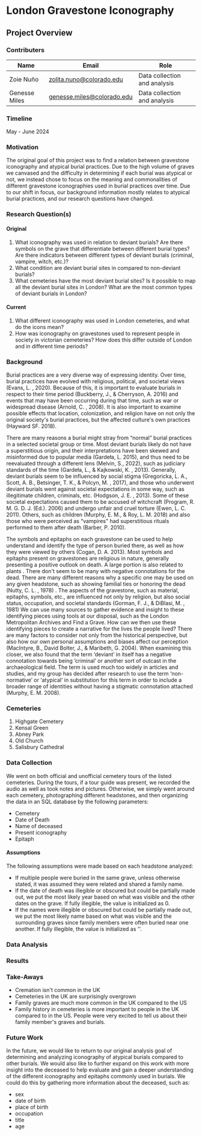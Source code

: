 # London Gravestone Iconography
## Project Overview


### Contributers
|Name|Email|Role|
|----|-----|----|
|Zoie Nuño|zolita.nuno@colorado.edu|Data collection and analysis|
|Genesse Miles|genesse.miles@colorado.edu|Data collection and analysis|

### Timeline
May - June 2024

### Motivation
The original goal of this project was to find a relation between gravestone iconography and atypical burial practices. Due to the high volume of graves we canvased and the difficulty in determining if each burial was atypical or not, we instead chose to focus on the meaning and commonalities of different gravestone iconographies used in burial practices over time. Due to our shift in focus, our background information mostly relates to atypical burial practices, and our research questions have changed.


### Research Question(s)
#### Original
1. What iconography was used in relation to deviant burials?
    Are there symbols on the grave that differentiate between different burial types?
    Are there indicators between different types of deviant burials (criminal, vampire, witch, etc.)?
2. What condition are deviant burial sites in compared to non-deviant burials?
3. What cemeteries have the most deviant burial sites?
    Is it possible to map all the deviant burial sites in London? 
    What are the most common types of deviant burials in London?
#### Current
1. What different iconography was used in London cemeteries, and what do the icons mean?
2. How was iconography on gravestones used to represent people in society in victorian cemeteries?
    How does this differ outside of London and in different time periods?

### Background
Burial practices are a very diverse way of expressing identity. Over time, burial practices have evolved with religious, political, and societal views (Evans, L. , 2020). Because of this, it is important to evaluate burials in respect to their time period (Buckberry, J., & Cherryson, A. 2016) and events that may have been occurring during that time, such as war or widespread disease (Arnold, C. , 2008). It is also important to examine possible effects that location, colonization, and religion have on not only the original society's burial practices, but the affected culture's own practices (Hayward SF. 2018). 

There are many reasons a burial might stray from “normal” burial practices in a selected societal group or time. Most deviant burials likely do not have a superstitious origin, and their interpretations have been skewed and misinformed due to popular media (Gardeła, L. 2015), and thus need to be reevaluated through a different lens (Melvin, S., 2022), such as judiciary standards of the time (Gardeła, L., & Kajkowski, K. , 2013). Generally, deviant burials seem to be influenced by social stigma (Gregoricka, L. A., Scott, A. B., Betsinger, T. K., & Polcyn, M. , 2017), and those who underwent deviant burials went against societal expectations in some way, such as illegitimate children, criminals, etc. (Hodgson, J. E. , 2013). Some of these societal expectations caused them to be accused of witchcraft (Program, R. M. G. D. J. (Ed.). 2006) and undergo unfair and cruel torture (Ewen, L. C. 2011). Others, such as children  (Murphy, E. M., & Roy, L. M. 2018) and also those who were perceived as “vampires" had superstitious rituals performed to them after death (Barber, P. 2010). 

The symbols and epitaphs on each gravestone can be used to help understand and identify the type of person buried there, as well as how they were viewed by others (Cogan, D. A. 2013). Most symbols and epitaphs present on gravestones are religious in nature, generally presenting a positive outlook on death. A large portion is also related to plants . There don't seem to be many with negative connotations for the dead. There are many different reasons why a specific one may be used on any given headstone, such as showing familial ties or honoring the dead (Nutty, C. L. , 1978) . The aspects of the gravestone, such as material, epitaphs, symbols, etc., are influenced not only by religion, but also social status, occupation, and societal standards (Gorman, F. J., & DiBlasi, M. , 1981) We can use many sources to gather evidence and insight to these identifying pieces using tools at our disposal, such as the London Metropolitan Archives and Find a Grave. How can we then use these identifying pieces to create a narrative for the lives the people lived? There are many factors to consider not only from the historical perspective, but also how our own personal assumptions and biases affect our perception (MacIntyre, B., David Bolter, J., & Maribeth, G. 2004). When examining this closer, we also found that the term ‘deviant’ in itself has a negative connotation towards being ‘criminal’ or another sort of outcast in the archaeological field. The term is used much too widely in articles and studies, and my group has decided after research to use the term ‘non-normative’ or ‘atypical’ in substitution for this term in order to include a broader range of identities without having a stigmatic connotation attached (Murphy, E. M. 2008).


### Cemeteries
1. Highgate Cemetery
2. Kensal Green
3. Abney Park
4. Old Church
5. Salisbury Cathedral

### Data Collection
We went on both official and unofficial cemetery tours of the listed cemeteries. During the tours, if a tour guide was present, we recorded the audio as well as took notes and pictures. Otherwise, we simply went around each cemetery, photographing different headstones, and then organizing the data in an SQL database by the following parameters:
- Cemetery
- Date of Death
- Name of deceased
- Present iconography
- Epitaph

#### Assumptions
The following assumptions were made based on each headstone analyzed:
- If multiple people were buried in the same grave, unless otherwise stated, it was assumed they were related and shared a family name. 
- If the date of death was illegible or obscured but could be partially made out, we put the most likely year based on what was visible and the other dates on the grave.
    If fully illegible, the value is initialized as 0.
- If the names were illegible or obscured but could be partially made out, we put the most likely name based on what was visible and the surrounding graves since family members were often buried near one another.
    If fully illegible, the value is initialized as ''.
### Data Analysis

### Results

### Take-Aways
- Cremation isn't common in the UK
- Cemeteries in the UK are surprisingly overgrown
- Family graves are much more common in the UK compared to the US
- Family history in cemeteries is more important to people in the UK compared to in the US. People were very excited to tell us about their family member's graves and burials.

### Future Work
In the future, we would like to return to our original analysis goal of determining and analyzing iconography of atypical burials compared to other burials. We would also like to further expand on this work with more insight into the deceased to help evaluate and gain a deeper understanding of the different iconography and epitaphs commonly used in burials. We could do this by gathering more information about the deceased, such as:
- sex
- date of birth
- place of birth
- occupation
- title
- age
